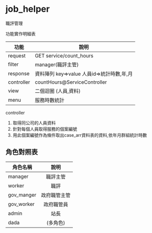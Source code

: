 # job_helper
職評管理

功能實作明細表

| 功能 | 說明 |
| ------------ | ----------- | 
| request      |  GET service/count_hours |  
| filter      |   manager(職評主管)    |         
| response  |     資料陣列 key=>value 人員id=>統計時數,年,月     | 
| controller  |     countHours@ServiceController      | 
| view  |     二個迴圈 (人員,資料)      | 
| menu  |     服務時數統計      | 

controller

1. 取得同公司的人員資料 
1. 針對每個人員取得服務的個案編號 
1. 用此個案編號作為條件取出case_arr資料表的資料,依年月群組統計時數


角色對照表
----------
| 角色名稱 | 說明 |
| ------------ | :-----------: | 
| manager      |  職評主管 |  
| worker      |   職評    |         
| gov_manger  |     政府職管主管      | 
| gov_worker  |     政府職管員      | 
| admin  |     站長      | 
| dada  |     (多角色)      | 

